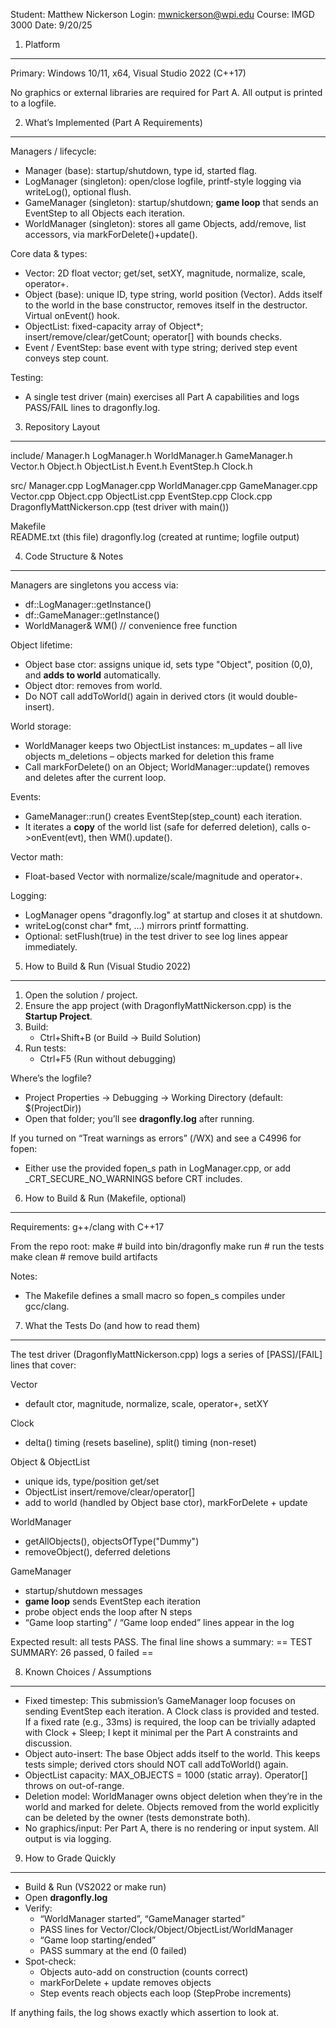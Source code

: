 ﻿

Student:  Matthew Nickerson
Login:    mwnickerson@wpi.edu
Course:   IMGD 3000
Date:     9/20/25


1) Platform
-----------
Primary:  Windows 10/11, x64, Visual Studio 2022 (C++17)

No graphics or external libraries are required for Part A. All output is printed to a logfile.


2) What’s Implemented (Part A Requirements)
-------------------------------------------
Managers / lifecycle:
- Manager (base): startup/shutdown, type id, started flag.
- LogManager (singleton): open/close logfile, printf-style logging via writeLog(), optional flush.
- GameManager (singleton): startup/shutdown; **game loop** that sends an EventStep to all Objects each iteration.
- WorldManager (singleton): stores all game Objects, add/remove, list accessors, via markForDelete()+update().

Core data & types:
- Vector: 2D float vector; get/set, setXY, magnitude, normalize, scale, operator+.
- Object (base): unique ID, type string, world position (Vector). Adds itself to the world in the base constructor, removes itself in the destructor. Virtual onEvent() hook.
- ObjectList: fixed-capacity array of Object*; insert/remove/clear/getCount; operator[] with bounds checks.
- Event / EventStep: base event with type string; derived step event conveys step count.

Testing:
- A single test driver (main) exercises all Part A capabilities and logs PASS/FAIL lines to dragonfly.log.


3) Repository Layout
--------------------
include/
  Manager.h
  LogManager.h
  WorldManager.h
  GameManager.h
  Vector.h
  Object.h
  ObjectList.h
  Event.h
  EventStep.h
  Clock.h

src/
  Manager.cpp
  LogManager.cpp
  WorldManager.cpp
  GameManager.cpp
  Vector.cpp
  Object.cpp
  ObjectList.cpp
  EventStep.cpp
  Clock.cpp
  DragonflyMattNickerson.cpp   (test driver with main())

Makefile           
README.txt         (this file)
dragonfly.log      (created at runtime; logfile output)


4) Code Structure & Notes
-------------------------
Managers are singletons you access via:
  - df::LogManager::getInstance()
  - df::GameManager::getInstance()
  - WorldManager& WM()  // convenience free function

Object lifetime:
  - Object base ctor: assigns unique id, sets type "Object", position (0,0), and **adds to world** automatically.
  - Object dtor: removes from world.
  - Do NOT call addToWorld() again in derived ctors (it would double-insert).

World storage:
  - WorldManager keeps two ObjectList instances:
      m_updates   – all live objects
      m_deletions – objects marked for deletion this frame
  - Call markForDelete() on an Object; WorldManager::update() removes and deletes after the current loop.

Events:
  - GameManager::run() creates EventStep(step_count) each iteration.
  - It iterates a **copy** of the world list (safe for deferred deletion), calls o->onEvent(evt), then WM().update().

Vector math:
  - Float-based Vector with normalize/scale/magnitude and operator+.

Logging:
  - LogManager opens "dragonfly.log" at startup and closes it at shutdown.
  - writeLog(const char* fmt, ...) mirrors printf formatting.
  - Optional: setFlush(true) in the test driver to see log lines appear immediately.


5) How to Build & Run (Visual Studio 2022)
------------------------------------------
1. Open the solution / project.
2. Ensure the app project (with DragonflyMattNickerson.cpp) is the **Startup Project**.
3. Build:
   - Ctrl+Shift+B  (or Build → Build Solution)
4. Run tests:
   - Ctrl+F5 (Run without debugging)

Where’s the logfile?
- Project Properties → Debugging → Working Directory (default: $(ProjectDir))
- Open that folder; you’ll see **dragonfly.log** after running.

If you turned on “Treat warnings as errors” (/WX) and see a C4996 for fopen:
- Either use the provided fopen_s path in LogManager.cpp, or add _CRT_SECURE_NO_WARNINGS before CRT includes.


6) How to Build & Run (Makefile, optional)
------------------------------------------
Requirements: g++/clang with C++17

From the repo root:
  make            # build into bin/dragonfly
  make run        # run the tests
  make clean      # remove build artifacts

Notes:
- The Makefile defines a small macro so fopen_s compiles under gcc/clang.


7) What the Tests Do (and how to read them)
-------------------------------------------
The test driver (DragonflyMattNickerson.cpp) logs a series of [PASS]/[FAIL] lines that cover:

Vector
  - default ctor, magnitude, normalize, scale, operator+, setXY

Clock
  - delta() timing (resets baseline), split() timing (non-reset)

Object & ObjectList
  - unique ids, type/position get/set
  - ObjectList insert/remove/clear/operator[]
  - add to world (handled by Object base ctor), markForDelete + update

WorldManager
  - getAllObjects(), objectsOfType("Dummy")
  - removeObject(), deferred deletions

GameManager
  - startup/shutdown messages
  - **game loop** sends EventStep each iteration
  - probe object ends the loop after N steps
  - “Game loop starting” / “Game loop ended” lines appear in the log

Expected result: all tests PASS. The final line shows a summary:
  == TEST SUMMARY: 26 passed, 0 failed ==


8) Known Choices / Assumptions
------------------------------
- Fixed timestep: This submission’s GameManager loop focuses on sending EventStep each iteration. A Clock class is provided and tested. If a fixed rate (e.g., 33ms) is required, the loop can be trivially adapted with Clock + Sleep; I kept it minimal per the Part A constraints and discussion.
- Object auto-insert: The base Object adds itself to the world. This keeps tests simple; derived ctors should NOT call addToWorld() again.
- ObjectList capacity: MAX_OBJECTS = 1000 (static array). Operator[] throws on out-of-range.
- Deletion model: WorldManager owns object deletion when they’re in the world and marked for delete. Objects removed from the world explicitly can be deleted by the owner (tests demonstrate both).
- No graphics/input: Per Part A, there is no rendering or input system. All output is via logging.


9) How to Grade Quickly
-----------------------
- Build & Run (VS2022 or make run)
- Open **dragonfly.log**
- Verify:
  - “WorldManager started”, “GameManager started”
  - PASS lines for Vector/Clock/Object/ObjectList/WorldManager
  - “Game loop starting/ended”
  - PASS summary at the end (0 failed)
- Spot-check:
  - Objects auto-add on construction (counts correct)
  - markForDelete + update removes objects
  - Step events reach objects each loop (StepProbe increments)

If anything fails, the log shows exactly which assertion to look at.

